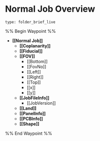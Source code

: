# Normal Job Overview
 
```ccard
type: folder_brief_live
```


%% Begin Waypoint %%
- **[[Normal Job]]**
	- **[[Coplanarity]]**
	- **[[Fiducial]]**
	- **[[FOV]]**
		- [[Bottom]]
		- [[FovNo]]
		- [[Left]]
		- [[Right]]
		- [[Top]]
		- [[x]]
		- [[y]]
	- **[[JobFileInfo]]**
		- [[JobVersion]]
	- **[[Land]]**
	- **[[PanelInfo]]**
	- **[[PCBInfo]]**
	- **[[Shape]]**

%% End Waypoint %%